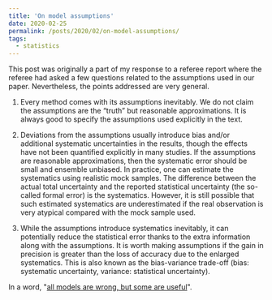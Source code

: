 ```yaml
---
title: 'On model assumptions'
date: 2020-02-25
permalink: /posts/2020/02/on-model-assumptions/
tags:
  - statistics
---
```


This post was originally a part of my response to a referee report where the referee had asked a few questions related to the assumptions used in our paper. Nevertheless, the points addressed are very general.

1) Every method comes with its assumptions inevitably. We do not claim the assumptions are the “truth” but reasonable approximations. It is always good to specify the assumptions used explicitly in the text. 

2) Deviations from the assumptions usually introduce bias and/or additional systematic uncertainties in the results, though the effects have not been quantified explicitly in many studies. If the assumptions are reasonable approximations, then the systematic error should be small and ensemble unbiased. In practice, one can estimate the systematics using realistic mock samples. The difference between the actual total uncertainty and the reported statistical uncertainty (the so-called formal error) is the systematics. However, it is still possible that such estimated systematics are underestimated if the real observation is very atypical compared with the mock sample used.

3) While the assumptions introduce systematics inevitably, it can potentially reduce the statistical error thanks to the extra information along with the assumptions. It is worth making assumptions if the gain in precision is greater than the loss of accuracy due to the enlarged systematics. This is also known as the bias-variance trade-off (bias: systematic uncertainty, variance: statistical uncertainty).

In a word, "[all models are wrong, but some are useful](https://en.wikipedia.org/wiki/All_models_are_wrong)".

